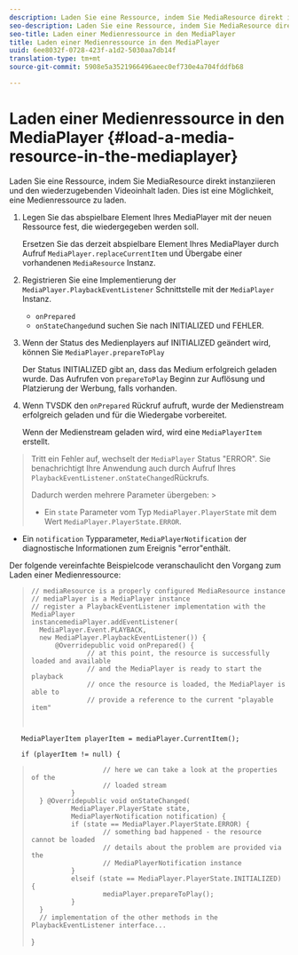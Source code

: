 ```yaml
---
description: Laden Sie eine Ressource, indem Sie MediaResource direkt instanziieren und den wiederzugebenden Videoinhalt laden. Dies ist eine Möglichkeit, eine Medienressource zu laden.
seo-description: Laden Sie eine Ressource, indem Sie MediaResource direkt instanziieren und den wiederzugebenden Videoinhalt laden. Dies ist eine Möglichkeit, eine Medienressource zu laden.
seo-title: Laden einer Medienressource in den MediaPlayer
title: Laden einer Medienressource in den MediaPlayer
uuid: 6ee8032f-0728-423f-a1d2-5030aa7db14f
translation-type: tm+mt
source-git-commit: 5908e5a3521966496aeec0ef730e4a704fddfb68

---
```



# Laden einer Medienressource in den MediaPlayer {#load-a-media-resource-in-the-mediaplayer}

Laden Sie eine Ressource, indem Sie MediaResource direkt instanziieren und den wiederzugebenden Videoinhalt laden. Dies ist eine Möglichkeit, eine Medienressource zu laden.

1. Legen Sie das abspielbare Element Ihres MediaPlayer mit der neuen Ressource fest, die wiedergegeben werden soll.

   Ersetzen Sie das derzeit abspielbare Element Ihres MediaPlayer durch Aufruf `MediaPlayer.replaceCurrentItem` und Übergabe einer vorhandenen `MediaResource` Instanz.

1. Registrieren Sie eine Implementierung der `MediaPlayer.PlaybackEventListener` Schnittstelle mit der `MediaPlayer` Instanz.

   * `onPrepared`
   * `onStateChanged`und suchen Sie nach INITIALIZED und FEHLER.

1. Wenn der Status des Medienplayers auf INITIALIZED geändert wird, können Sie `MediaPlayer.prepareToPlay`

   Der Status INITIALIZED gibt an, dass das Medium erfolgreich geladen wurde. Das Aufrufen von `prepareToPlay` Beginn zur Auflösung und Platzierung der Werbung, falls vorhanden.
1. Wenn TVSDK den `onPrepared` Rückruf aufruft, wurde der Medienstream erfolgreich geladen und für die Wiedergabe vorbereitet.

   Wenn der Medienstream geladen wird, wird eine `MediaPlayerItem` erstellt.
>Tritt ein Fehler auf, wechselt der `MediaPlayer` Status &quot;ERROR&quot;. Sie benachrichtigt Ihre Anwendung auch durch Aufruf Ihres `PlaybackEventListener.onStateChanged`Rückrufs.
>
>Dadurch werden mehrere Parameter übergeben: >
>* Ein `state` Parameter vom Typ `MediaPlayer.PlayerState` mit dem Wert `MediaPlayer.PlayerState.ERROR`.
   >
   >
* Ein `notification` Typparameter, `MediaPlayerNotification` der diagnostische Informationen zum Ereignis &quot;error&quot;enthält.


Der folgende vereinfachte Beispielcode veranschaulicht den Vorgang zum Laden einer Medienressource:

>```java>
>// mediaResource is a properly configured MediaResource instance 
>// mediaPlayer is a MediaPlayer instance 
>// register a PlaybackEventListener implementation with the MediaPlayer  
>instancemediaPlayer.addEventListener( 
>   MediaPlayer.Event.PLAYBACK, 
>   new MediaPlayer.PlaybackEventListener()) { 
>       @Overridepublic void onPrepared() { 
>               // at this point, the resource is successfully loaded and available 
>               // and the MediaPlayer is ready to start the playback 
>               // once the resource is loaded, the MediaPlayer is able to 
>               // provide a reference to the current "playable item" 
> 
>        
       MediaPlayerItem playerItem = mediaPlayer.CurrentItem(); 
> 
>        
       if (playerItem != null) {     
>                       // here we can take a look at the properties of the     
>                       // loaded stream 
>               } 
>       } @Overridepublic void onStateChanged( 
>               MediaPlayer.PlayerState state,  
>               MediaPlayerNotification notification) { 
>               if (state == MediaPlayer.PlayerState.ERROR) { 
>                       // something bad happened - the resource cannot be loaded    
>                       // details about the problem are provided via the  
>                       // MediaPlayerNotification instance 
>               }  
>               elseif (state == MediaPlayer.PlayerState.INITIALIZED) {     
>                       mediaPlayer.prepareToPlay(); 
>               } 
>       } 
>       // implementation of the other methods in the PlaybackEventListener interface... 
>} 
>
>
```>


